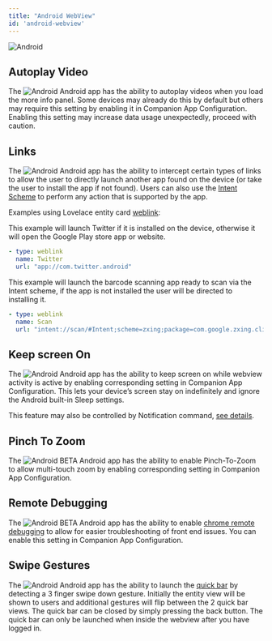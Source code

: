 ```yaml
---
title: "Android WebView"
id: 'android-webview'
---
```



![Android](/assets/android.svg)

## Autoplay Video
The ![Android](/assets/android.svg) Android app has the ability to autoplay videos when you load the more info panel. Some devices may already do this by default but others may require this setting by enabling it in Companion App Configuration. Enabling this setting may increase data usage unexpectedly, proceed with caution.

## Links

The ![Android](/assets/android.svg) Android app has the ability to intercept certain types of links to allow the user to directly launch another app found on the device (or take the user to install the app if not found). Users can also use the [Intent Scheme](https://developer.chrome.com/docs/multidevice/android/intents/#syntax) to perform any action that is supported by the app.

Examples using Lovelace entity card [weblink](https://www.home-assistant.io/lovelace/entities/#weblink):

This example will launch Twitter if it is installed on the device, otherwise it will open the Google Play store app or website.
```yaml
- type: weblink
  name: Twitter
  url: "app://com.twitter.android"
```

This example will launch the barcode scanning app ready to scan via the Intent scheme, if the app is not installed the user will be directed to installing it.
```yaml
- type: weblink
  name: Scan
  url: "intent://scan/#Intent;scheme=zxing;package=com.google.zxing.client.android;end"
```

## Keep screen On
The ![Android](/assets/android.svg) Android app has the ability to keep screen on while webview activity is active by enabling corresponding setting in Companion App Configuration. This lets your device’s screen stay on indefinitely and ignore the Android built-in Sleep settings.

This feature may also be controlled by Notification command, [see details](https://companion.home-assistant.io/docs/notifications/notification-commands#screen-on).

## Pinch To Zoom
The ![Android](/assets/android.svg) <span class="beta">BETA</span> Android app has the ability to enable Pinch-To-Zoom to allow multi-touch zoom by enabling corresponding setting in Companion App Configuration. 

## Remote Debugging
The ![Android](/assets/android.svg) <span class="beta">BETA</span> Android app has the ability to enable [chrome remote debugging](https://developer.chrome.com/docs/devtools/remote-debugging/) to allow for easier troubleshooting of front end issues. You can enable this setting in Companion App Configuration.

## Swipe Gestures

The ![Android](/assets/android.svg) Android app has the ability to launch the [quick bar](https://www.home-assistant.io/docs/tools/quick-bar/) by detecting a 3 finger swipe down gesture. Initially the entity view will be shown to users and additional gestures will flip between the 2 quick bar views. The quick bar can be closed by simply pressing the back button. The quick bar can only be launched when inside the webview after you have logged in.
